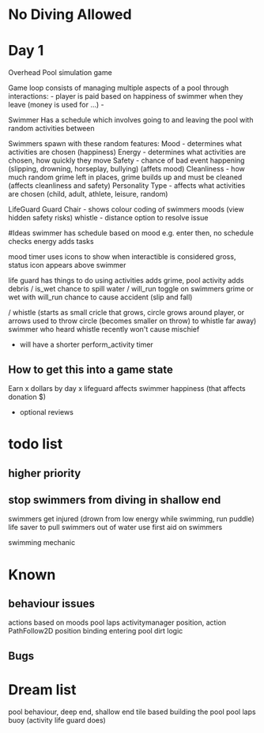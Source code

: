 
# No Diving Allowed

# Day 1
Overhead Pool simulation game

Game loop consists of managing multiple aspects of a pool through interactions:
	- player is paid based on happiness of swimmer when they leave (money is used for ...)
	- 
	
Swimmer
Has a schedule which involves going to and leaving the pool with random activities between

Swimmers spawn with these random features:
Mood - determines what activities are chosen (happiness) 
Energy - determines what activities are chosen, how quickly they move
Safety - chance of bad event happening (slipping, drowning, horseplay, bullying) (affets mood)
Cleanliness - how much random grime left in places, grime builds up and must be cleaned (affects cleanliness and safety)
Personality Type - affects what activities are chosen (child, adult, athlete, leisure, random)


LifeGuard
Guard Chair - shows colour coding of swimmers moods (view hidden safety risks)
whistle - distance option to resolve issue


#Ideas
swimmer has schedule based on mood
e.g. enter then, no schedule checks energy adds tasks

mood timer uses icons to show 
when interactible is considered gross, status icon appears above swimmer

life guard has things to do
using activities adds grime, pool activity adds debris
/ is_wet chance to spill water 
/ will_run toggle on swimmers
grime or wet with will_run chance to cause accident (slip and fall)

/ whistle (starts as small cricle that grows, circle grows around player, or arrows used to throw circle (becomes smaller on throw) to whistle far away)
swimmer who heard whistle recently won't cause mischief
- will have a shorter perform_activity timer


## How to get this into a game state

Earn x dollars by day x
lifeguard affects swimmer happiness (that affects donation $)
- optional reviews

# todo list
## higher priority
stop swimmers from diving in shallow end
  - 
swimmers get injured (drown from low energy while swimming, run puddle)
life saver to pull swimmers out of water
use first aid on swimmers

swimming mechanic

# Known
## behaviour issues
actions based on moods
pool laps activitymanager position, action PathFollow2D position binding
entering pool
dirt logic


## Bugs

# Dream list
pool behaviour, deep end, shallow end
tile based
building the pool
pool laps buoy (activity life guard does)
